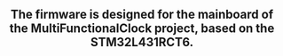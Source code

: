 <h2 style="text-align: center;"> The firmware is designed for the mainboard of the MultiFunctionalClock project, based on the STM32L431RCT6. </h2>
